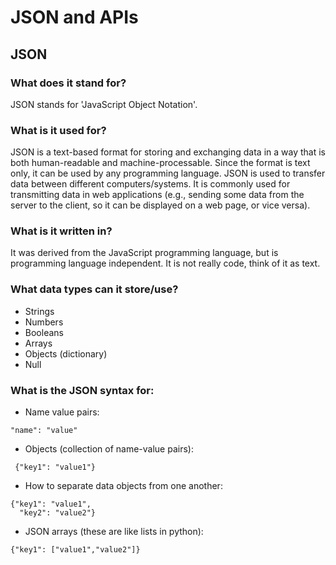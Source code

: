 # JSON and APIs

## JSON

### What does it stand for?
JSON stands for 'JavaScript Object Notation'.

### What is it used for?
JSON is a text-based format for storing and exchanging data in a way that is both human-readable and machine-processable.
Since the format is text only, it can be used by any programming language.
JSON is used to transfer data between different computers/systems.
It is commonly used for transmitting data in web applications (e.g., sending some data from the server to the client, so it can be displayed on a web page, or vice versa).

### What is it written in?
It was derived from the JavaScript programming language, but is programming language independent.
It is not really code, think of it as text.

### What data types can it store/use?
- Strings
- Numbers
- Booleans
- Arrays
- Objects (dictionary)
- Null

### What is the JSON syntax for:
- Name value pairs:<br>
```
"name": "value"
```
- Objects (collection of name-value pairs):<br>
```
 {"key1": "value1"}
```
- How to separate data objects from one another:<br>
```
{"key1": "value1",
  "key2": "value2"}
```
- JSON arrays (these are like lists in python):<br>
```
{"key1": ["value1","value2"]}
```

